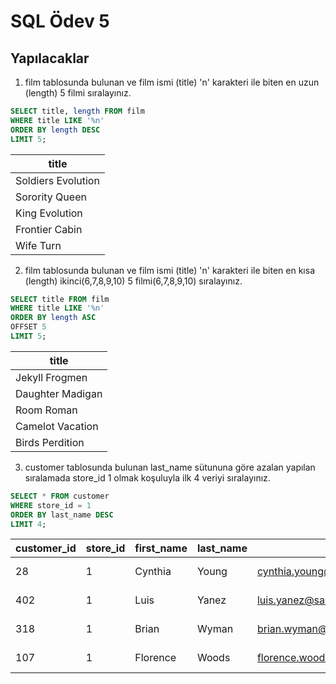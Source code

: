 # SQL Ödev 5

## Yapılacaklar

1. film tablosunda bulunan ve film ismi (title) 'n' karakteri ile biten en uzun (length) 5 filmi sıralayınız.

```sql
SELECT title, length FROM film
WHERE title LIKE '%n'
ORDER BY length DESC
LIMIT 5;
```

| title              |
| ------------------ |
| Soldiers Evolution |
| Sorority Queen     |
| King Evolution     |
| Frontier Cabin     |
| Wife Turn          |

2. film tablosunda bulunan ve film ismi (title) 'n' karakteri ile biten en kısa (length) ikinci(6,7,8,9,10) 5 filmi(6,7,8,9,10) sıralayınız.

```sql
SELECT title FROM film
WHERE title LIKE '%n'
ORDER BY length ASC
OFFSET 5
LIMIT 5;
```

| title            |
| ---------------- |
| Jekyll Frogmen   |
| Daughter Madigan |
| Room Roman       |
| Camelot Vacation |
| Birds Perdition  |

3. customer tablosunda bulunan last_name sütununa göre azalan yapılan sıralamada store_id 1 olmak koşuluyla ilk 4 veriyi sıralayınız.

```sql
SELECT * FROM customer
WHERE store_id = 1
ORDER BY last_name DESC
LIMIT 4;
```

| customer_id | store_id | first_name | last_name | email                             | address_id | activebool | create_date | last_update             | active |
| ----------- | -------- | ---------- | --------- | --------------------------------- | ---------- | ---------- | ----------- | ----------------------- | ------ |
| 28          | 1        | Cynthia    | Young     | cynthia.young@sakilacustomer.org  | 32         | true       | 2006-02-14  | 2013-05-26 14:49:45.738 | 1      |
| 402         | 1        | Luis       | Yanez     | luis.yanez@sakilacustomer.org     | 407        | true       | 2006-02-14  | 2013-05-26 14:49:45.738 | 1      |
| 318         | 1        | Brian      | Wyman     | brian.wyman@sakilacustomer.org    | 323        | true       | 2006-02-14  | 2013-05-26 14:49:45.738 | 1      |
| 107         | 1        | Florence   | Woods     | florence.woods@sakilacustomer.org | 111        | true       | 2006-02-14  | 2013-05-26 14:49:45.738 | 1      |
